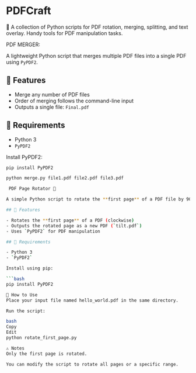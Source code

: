 # PDFCraft
📄 A collection of Python scripts for PDF rotation, merging, splitting, and text overlay. Handy tools for PDF manipulation tasks.

PDF MERGER:


A lightweight Python script that merges multiple PDF files into a single PDF using `PyPDF2`.

## 🚀 Features

- Merge any number of PDF files
- Order of merging follows the command-line input
- Outputs a single file: `Final.pdf`

## 🧰 Requirements

- Python 3
- `PyPDF2`

Install PyPDF2:

```bash
pip install PyPDF2

python merge.py file1.pdf file2.pdf file3.pdf

 PDF Page Rotator 🔄

A simple Python script to rotate the **first page** of a PDF file by 90 degrees and save the result to a new file.

## 📌 Features

- Rotates the **first page** of a PDF (clockwise)
- Outputs the rotated page as a new PDF (`tilt.pdf`)
- Uses `PyPDF2` for PDF manipulation

## 🔧 Requirements

- Python 3
- `PyPDF2`

Install using pip:

```bash
pip install PyPDF2

🚀 How to Use
Place your input file named hello_world.pdf in the same directory.

Run the script:

bash
Copy
Edit
python rotate_first_page.py

⚠️ Notes
Only the first page is rotated.

You can modify the script to rotate all pages or a specific range.

